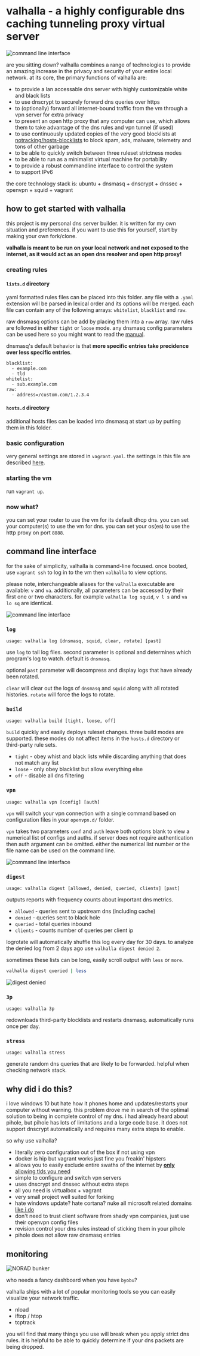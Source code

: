 # valhalla - a highly configurable dns caching tunneling proxy virtual server

![command line interface](https://github.com/mmeyer2k/valhalla/blob/master/docs/img/topology.png?raw=true)

are you sitting down?
valhalla combines a range of technologies to provide an amazing increase in the privacy and security of your entire local network.
at its core, the primary functions of valhalla are:
- to provide a lan accessable dns server with highly customizable white and black lists
- to use dnscrypt to securely forward dns queries over https
- to (optionally) forward all internet-bound traffic from the vm through a vpn server for extra privacy
- to present an open http proxy that any computer can use, which allows them to take advantage of the dns rules and vpn tunnel (if used)
- to use continuously updated copies of the very good blocklists at [notracking/hosts-blocklists](https://github.com/notracking/hosts-blocklists) to block spam, ads, malware, telemetry and tons of other garbage
- to be able to quickly switch between three ruleset strictness modes
- to be able to run as a minimalist virtual machine for portability
- to provide a robust commandline interface to control the system
- to support IPv6

the core technology stack is: ubuntu + dnsmasq + dnscrypt + dnssec + openvpn + squid + vagrant

## how to get started with valhalla

this project is my personal dns server builder.
it is written for my own situation and preferences.
if you want to use this for yourself, start by making your own fork/clone.

**valhalla is meant to be run on your local network and not exposed to the internet, as it would act as an open dns resolver and open http proxy!**

### creating rules

#### `lists.d` directory

yaml formatted rules files can be placed into this folder. 
any file with a `.yaml` extension will be parsed in lexical order and its options will be merged.
each file can contain any of the following arrays: `whitelist`, `blacklist` and `raw`.

raw dnsmasq options can be add by placing them into a `raw` array.
raw rules are followed in either `tight` or `loose` mode.
any dnsmasq config parameters can be used here so you might want to read the [manual](http://www.thekelleys.org.uk/dnsmasq/docs/dnsmasq-man.html).

dnsmasq's default behavior is that **more specific entries take precidence over less specific entries**.
```
blacklist:
  - example.com
  - tld
whitelist:
  - sub.example.com
raw:
  - address=/custom.com/1.2.3.4
```

#### `hosts.d` directory

additional hosts files can be loaded into dnsmasq at start up by putting them in this folder.

### basic configuration

very general settings are stored in `vagrant.yaml`.
the settings in this file are described [here](https://github.com/mmeyer2k/valhalla/blob/master/docs/configuration.md).


### starting the vm
run `vagrant up`.

### now what?
you can set your router to use the vm for its default dhcp dns.
you can set your computer(s) to use the vm for dns.
you can set your os(es) to use the http proxy on port `8888`.

## command line interface
for the sake of simplicity, valhalla is command-line focused.
once booted, use `vagrant ssh` to log in to the vm then `valhalla` to view options.

please note, interchangeable aliases for the `valhalla` executable are available: `v` and `va`.
additionally, all parameters can be accessed by their first one or two characters.
for example `valhalla log squid`, `v l s` and `va lo sq` are identical.

![command line interface](https://github.com/mmeyer2k/valhalla/blob/master/docs/img/cli.png?raw=true)

### `log`
`usage: valhalla log [dnsmasq, squid, clear, rotate] [past]`

use `log` to tail log files.
second parameter is optional and determines which program's log to watch.
default is `dnsmasq`.

optional `past` parameter will decompress and display logs that have already been rotated.

`clear` will clear out the logs of `dnsmasq` and `squid` along with all rotated histories.
`rotate` will force the logs to rotate.

### `build`
`usage: valhalla build [tight, loose, off]`

`build` quickly and easily deploys ruleset changes.
three build modes are supported. 
these modes do not affect items in the `hosts.d` directory or third-party rule sets.

- `tight` - obey whist and black lists while discarding anything that does not match any list
- `loose` - only obey blacklist but allow everything else
- `off` - disable all dns filtering

### `vpn`
`usage: valhalla vpn [config] [auth]`

`vpn` will switch your vpn connection with a single command based on configuration files in your `openvpn.d/` folder.

`vpn` takes two parameters `conf` and `auth`
leave both options blank to view a numerical list of configs and auths.
if server does not require authentication then auth argument can be omitted.
either the numerical list number or the file name can be used on the command line.

![command line interface](https://github.com/mmeyer2k/valhalla/blob/master/docs/img/cli-vpn.png?raw=true)

### `digest`
`usage: valhalla digest [allowed, denied, queried, clients] [past]`

outputs reports with frequency counts about important dns metrics.

- `allowed` - queries sent to upstream dns (including cache)
- `denied` - queries sent to black hole
- `queried` - total queries inbound
- `clients` - counts number of queries per client ip

logrotate will automatically shuffle this log every day for 30 days.
to analyze the denied log from 2 days ago use `valhalla digest denied 2`.

sometimes these lists can be long, easily scroll output with `less` or `more`.

```bash
valhalla digest queried | less
```

![digest denied](https://github.com/mmeyer2k/valhalla/blob/master/docs/img/cli-digest.png?raw=true)

### `3p`
`usage: valhalla 3p`

redownloads third-party blocklists and restarts dnsmasq.
automatically runs once per day.

### `stress`
`usage: valhalla stress`

generate random dns queries that are likely to be forwarded.
helpful when checking network stack.

## why did i do this?
i love windows 10 but hate how it phones home and updates/restarts your computer without warning.
this problem drove me in search of the optimal solution to being in complete control of my dns.
i had already heard about pihole, but pihole has lots of limitations and a large code base.
it does not support dnscrypt automatically and requires many extra steps to enable.

so why use valhalla?
- literally zero configuration out of the box if not using vpn
- docker is hip but vagrant works just fine you freakin' hipsters
- allows you to easily exclude entire swaths of the internet by [**only** allowing tlds you need](https://github.com/mmeyer2k/valhalla/blob/master/lists.d/tlds.yaml)
- simple to configure and switch vpn servers
- uses dnscrypt and dnssec without extra steps
- all you need is virtualbox + vagrant
- very small project well suited for forking
- hate windows update? hate cortana? nuke all microsoft related domains [like i do](https://github.com/mmeyer2k/valhalla/blob/master/lists.d/microsoft.yaml)
- don't need to trust client software from shady vpn companies, just use their openvpn config files
- revision control your dns rules instead of sticking them in your pihole
- pihole does not allow raw dnsmasq entries

## monitoring
![NORAD bunker](https://github.com/mmeyer2k/valhalla/blob/master/docs/img/command-bunker.png?raw=true)

who needs a fancy dashboard when you have `byobu`?

valhalla ships with a lot of popular monitoring tools so you can easily visualize your network traffic.
- nload
- iftop / htop
- tcptrack

you will find that many things you use will break when you apply strict dns rules.
it is helpful to be able to quickly determine if your dns packets are being dropped.
